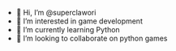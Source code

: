 - 👋 Hi, I’m @superclawori
- 👀 I’m interested in game development
- 🌱 I’m currently learning Python
- 💞️ I’m looking to collaborate on python games
